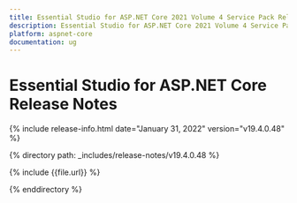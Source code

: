 ```yaml
---
title: Essential Studio for ASP.NET Core 2021 Volume 4 Service Pack Release Notes  
description: Essential Studio for ASP.NET Core 2021 Volume 4 Service Pack Release Notes  
platform: aspnet-core
documentation: ug
---
```


# Essential Studio for ASP.NET Core  Release Notes  

{% include release-info.html date="January 31, 2022"  version="v19.4.0.48" %} 

{% directory path: _includes/release-notes/v19.4.0.48 %}

{% include {{file.url}} %}

{% enddirectory %}